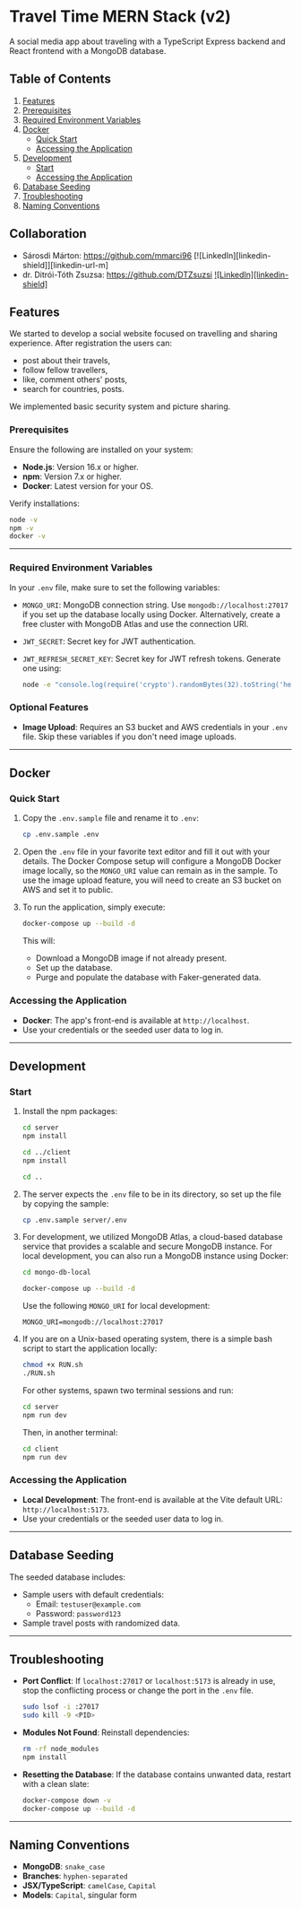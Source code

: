 

# Travel Time MERN Stack (v2)

A social media app about traveling with a TypeScript Express backend and React frontend with a MongoDB database.

## Table of Contents

1. [Features](#features)
2. [Prerequisites](#prerequisites)
3. [Required Environment Variables](#required-environment-variables)
4. [Docker](#docker)
    - [Quick Start](#quick-start)
    - [Accessing the Application](#accessing-the-application)
5. [Development](#development)
    - [Start](#start)
    - [Accessing the Application](#accessing-the-application-1)
6. [Database Seeding](#database-seeding)
7. [Troubleshooting](#troubleshooting)
8. [Naming Conventions](#naming-conventions)

## Collaboration

- Sárosdi Márton: https://github.com/mmarci96
 [![LinkedIn][linkedin-shield]][linkedin-url-m]
- dr. Ditrói-Tóth Zsuzsa: https://github.com/DTZsuzsi
[![LinkedIn][linkedin-shield]][linkedin-url-d]
 
  

## Features

We started to develop a social website focused on travelling and sharing experience. After registration the users can:
- post about their travels,
- follow fellow travellers,
- like, comment others' posts,
- search for countries, posts.

We implemented basic security system and picture sharing.

### Prerequisites

Ensure the following are installed on your system:

- **Node.js**: Version 16.x or higher.
- **npm**: Version 7.x or higher.
- **Docker**: Latest version for your OS.

Verify installations:

```bash
node -v
npm -v
docker -v
```

---

### Required Environment Variables

In your `.env` file, make sure to set the following variables:

- `MONGO_URI`: MongoDB connection string. Use `mongodb://localhost:27017` if you set up the database locally using Docker. Alternatively, create a free cluster with MongoDB Atlas and use the connection URI.
- `JWT_SECRET`: Secret key for JWT authentication.
- `JWT_REFRESH_SECRET_KEY`: Secret key for JWT refresh tokens. Generate one using:

  ```bash
  node -e "console.log(require('crypto').randomBytes(32).toString('hex'))"
  ```

### Optional Features

- **Image Upload**: Requires an S3 bucket and AWS credentials in your `.env` file. Skip these variables if you don't need image uploads.

---

## Docker

### Quick Start

1. Copy the `.env.sample` file and rename it to `.env`:

   ```bash
   cp .env.sample .env
   ```

2. Open the `.env` file in your favorite text editor and fill it out with your details. The Docker Compose setup will configure a MongoDB Docker image locally, so the `MONGO_URI` value can remain as in the sample. To use the image upload feature, you will need to create an S3 bucket on AWS and set it to public.

3. To run the application, simply execute:

   ```bash
   docker-compose up --build -d
   ```

   This will:
   - Download a MongoDB image if not already present.
   - Set up the database.
   - Purge and populate the database with Faker-generated data.

### Accessing the Application

- **Docker**: The app's front-end is available at `http://localhost`.
- Use your credentials or the seeded user data to log in.

---

## Development

### Start

1. Install the npm packages:

   ```bash
   cd server
   npm install

   cd ../client
   npm install

   cd ..
   ```

2. The server expects the `.env` file to be in its directory, so set up the file by copying the sample:

   ```bash
   cp .env.sample server/.env
   ```

3. For development, we utilized MongoDB Atlas, a cloud-based database service that provides a scalable and secure MongoDB instance. For local development, you can also run a MongoDB instance using Docker:

   ```bash
   cd mongo-db-local

   docker-compose up --build -d
   ```

   Use the following `MONGO_URI` for local development:

   ```env
   MONGO_URI=mongodb://localhost:27017
   ```

4. If you are on a Unix-based operating system, there is a simple bash script to start the application locally:

   ```bash
   chmod +x RUN.sh
   ./RUN.sh
   ```

   For other systems, spawn two terminal sessions and run:

   ```bash
   cd server
   npm run dev
   ```

   Then, in another terminal:

   ```bash
   cd client
   npm run dev
   ```

### Accessing the Application

- **Local Development**: The front-end is available at the Vite default URL: `http://localhost:5173`.
- Use your credentials or the seeded user data to log in.

---

## Database Seeding

The seeded database includes:

- Sample users with default credentials:
  - Email: `testuser@example.com`
  - Password: `password123`
- Sample travel posts with randomized data.

---

## Troubleshooting

- **Port Conflict**: If `localhost:27017` or `localhost:5173` is already in use, stop the conflicting process or change the port in the `.env` file.

  ```bash
  sudo lsof -i :27017
  sudo kill -9 <PID>
  ```

- **Modules Not Found**: Reinstall dependencies:

  ```bash
  rm -rf node_modules
  npm install
  ```

- **Resetting the Database**: If the database contains unwanted data, restart with a clean slate:

  ```bash
  docker-compose down -v
  docker-compose up --build -d
  ```

---

## Naming Conventions

- **MongoDB**: `snake_case`
- **Branches**: `hyphen-separated`
- **JSX/TypeScript**: `camelCase`, `Capital`
- **Models**: `Capital`, singular form

[linkedin-url-d]: https://www.linkedin.com/in/zsuzsa-ditroi-toth-8b339a54/